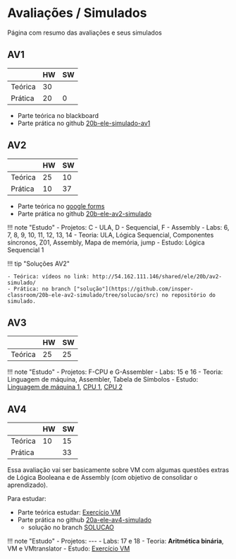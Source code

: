 # Avaliações / Simulados

Página com resumo das avaliações e seus simulados

## AV1

|         | HW | SW |
|---------|----|----|
| Teórica | 30 |    |
| Prática | 20 | 0  |

- Parte teórica no blackboard
- Parte prática no github [20b-ele-simulado-av1]( https://github.com/insper-classroom/20b-ele-simulado-av1)

## AV2

|         | HW | SW |
|---------|----|----|
| Teórica | 25 | 10 |
| Prática | 10 | 37 |

- Parte teórica no [google forms](https://docs.google.com/forms/d/e/1FAIpQLSeCtVXIBXCKqEem1DujLaT5ScfQsVmvl3o3i8eyGCJSZuvX8g/viewform?usp=sf_link)
- Parte prática no github [20b-ele-av2-simulado](https://github.com/insper-classroom/20b-ele-av2-simulado) 

!!! note "Estudo"
    -  Projetos:  C - ULA, D - Sequencial, F - Assembly
    - Labs: 6, 7, 8, 9, 10, 11, 12, 13, 14
    - Teoria: ULA, Lógica Sequencial, Componentes síncronos, Z01, Assembly, Mapa de memória, jump
    - Estudo: Lógica Sequencial 1

!!! tip "Soluções AV2"

    - Teórica: vídeos no link: http://54.162.111.146/shared/ele/20b/av2-simulado/
    - Prática: no branch ["solução"](https://github.com/insper-classroom/20b-ele-av2-simulado/tree/solucao/src) no repositório do simulado.
   
## AV3

|         | HW | SW |
|---------|----|----|
| Teórica | 25 | 25 |

<!--
- Parte teórica estudar pelos labs: 15 e 16
- ~~Parte prática no github [20b-ele-av3-simulado](https://github.com/insper-classroom/20b-ele-av3-simulado)~~
-->

!!! note "Estudo"
    - Projetos: F-CPU e G-Assembler
    - Labs: 15 e 16
    - Teoria: Linguagem de máquina, Assembler, Tabela de Símbolos 
    - Estudo: [Linguagem de máquina 1](https://forms.gle/6jNZR4CAELJ69ZjXA), [CPU 1](https://insper.github.io/Z01.1/Exercicio-CPU-1/), [CPU 2](https://insper.github.io/Z01.1/Exercicio-CPU-2/)
    
## AV4

|         | HW | SW |
|---------|----|----|
| Teórica | 10 | 15 |
| Prática |    | 33 |

Essa avaliação vai ser basicamente sobre VM com algumas questões extras de Lógica Booleana e de Assembly (com objetivo de consolidar o aprendizado).

Para estudar:

- Parte teórica estudar: [Exercício VM](https://docs.google.com/spreadsheets/d/1dywPIHgpUztDtpqzuEuGzAuTlcK9ryVUTp9-b84stJ4/edit?usp=sharing)
- Parte prática no github [20a-ele-av4-simulado](https://github.com/insper-classroom/20b-ele-av4-simulado)
    - solução no branch [SOLUCAO](https://github.com/insper-classroom/20b-ele-av4-simulado/tree/SOLUCAO)

!!! note "Estudo"
    - Projetos: ---
    - Labs: 17 e 18
    - Teoria: **Aritmética binária**, VM e VMtranslator
    - Estudo: [Exercício VM](https://docs.google.com/spreadsheets/d/1dywPIHgpUztDtpqzuEuGzAuTlcK9ryVUTp9-b84stJ4/edit?usp=sharing)
